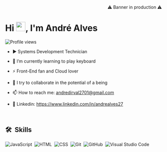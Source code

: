 <!--<img align="right" heigth="590px" 
src="https://raw.githubusercontent.com/gist/UNeighbor/7c138fc6b54968039d0120a584a983d3/raw/94d22872e4c99ac4fa24f1d01cf3e70dafe09e8f/githubcard.svg"/>
-->

<p align="right" heigth="590px">⚠️ Banner in production ⚠️<p/>
<h1 align="left">Hi <img src="https://raw.githubusercontent.com/kaueMarques/kaueMarques/master/hi.gif" height="30px">, I'm André Alves</h1>

<p align="left"> <img src="https://komarev.com/ghpvc/?username=uneigbor&color=red" alt="Profile views" /> </p>

- ▶️ Systems Development Technician

- 🔭 I’m currently learning to play keyboard

- ⚡ Front-End fan and Cloud lover

- 💞️ I try to collaborate in the potential of a being

- 📫 How to reach me: andredirval2701@gmail.com

- 💬 Linkedin: https://www.linkedin.com/in/andrealves27

<br/>

## 🛠 &nbsp;Skills

![JavaScript](https://img.shields.io/badge/-JavaScript-05122A?style=flat&logo=javascript)&nbsp;
![HTML](https://img.shields.io/badge/-HTML-05122A?style=flat&logo=HTML5)&nbsp;
![CSS](https://img.shields.io/badge/-CSS-05122A?style=flat&logo=CSS3&logoColor=1572B6)&nbsp;
![Git](https://img.shields.io/badge/-Git-05122A?style=flat&logo=git)&nbsp;
![GitHub](https://img.shields.io/badge/-GitHub-05122A?style=flat&logo=github)&nbsp;
![Visual Studio Code](https://img.shields.io/badge/-Visual%20Studio%20Code-05122A?style=flat&logo=visual-studio-code&logoColor=007ACC)&nbsp;

<br/>
<!--
## 💬  Contacts

<p align="left" style="background:yellow">

<a href="https://linkedin.com/in/andr%C3%A9-alves-609a18213" target="_blank">
  <img align="center" src="https://img.shields.io/badge/-andré alves-05122A?style=flat&logo=linkedin" alt="linkedin"/>
</a>
<a href="https://instagram.com/y0urneighb0rh" target="_blank">
 <img align="center" src="https://img.shields.io/badge/-andré alves-05122A?style=flat&logo=instagram" alt="instagram"/>
</a>


UNeighbor/UNeighbor is a ✨ special ✨ repository because its `README.md` (this file) appears on your GitHub profile.
You can click the Preview link to take a look at your changes.
--->
